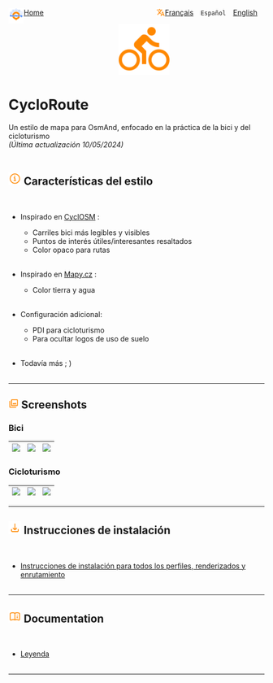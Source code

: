 <span style="float:left;"><img src="icon/logo_OsmAnd-Rendering.svg" width="30" /> </span>
<span style="float:left;"><a href="https://osmand-rendering.github.io/index_ES.html">Home</a>&emsp;</span>

<span style="float:right;"><a href="README_EN.md">English</a>&emsp;</span>
<span style="float:right;"><code>Español</code>&emsp;</span>
<span style="float:right;"><a href="README.md">Français</a>&emsp;</span>
<span style="float:right;"><img src="icon/translate.svg" width="17" /> </span> 
<br>

<p style="text-align:center;"> <img src="icon/bicycle.svg" width="100" class="center"> </p>

# CycloRoute

Un estilo de mapa para OsmAnd, enfocado en la práctica de la bici y del cicloturismo<br>
*(Última actualización 10/05/2024)*<br><br>

## <img src="icon/info.svg" width="25" > Características del estilo
<br>

- Inspirado en [CyclOSM](https://www.cyclosm.org/) :

     - Carriles bici más legibles y visibles
     - Puntos de interés útiles/interesantes resaltados
     - Color opaco para rutas<br><br>

- Inspirado en [Mapy.cz](https://en.mapy.cz/) :
     - Color tierra y agua<br><br>

- Configuración adicional:
     - PDI para cicloturismo
     - Para ocultar logos de uso de suelo<br><br>
- Todavía más ; )
<br><br>

---
## <img src="icon/screenshot.svg" width="20" > Screenshots<br>
### Bici
| <img src="Screenshots/CycloRoute_Cycling-1.png" width="90%" /> | <img src="Screenshots/CycloRoute_Cycling-2.png" width="90%" /> | <img src="Screenshots/CycloRoute_Cycling-3.png" width="90%" /> |
| :-------------: | :-------------: | :-------------: |

### Cicloturismo
| <img src="Screenshots/CycloRoute_Touring-1.png" width="90%" /> | <img src="Screenshots/CycloRoute_Touring-2.png" width="90%" /> | <img src="Screenshots/CycloRoute_Touring-3.png" width="90%" /> |
| :-------------: | :-------------: | :-------------: |
---

## <img src="icon/download.svg" width="25" > Instrucciones de instalación
<br>

- [Instrucciones de instalación para todos los perfiles, renderizados y enrutamiento](https://github.com/OsmAnd-Rendering/.github/wiki/ES%E2%80%94Descargar-e-Instalar)
<br><br>

---

## <img src="icon/book_info.svg" width="25" > Documentation
<br>

- [Leyenda](https://www.cyclosm.org/legend.html)
<br><br>

---
